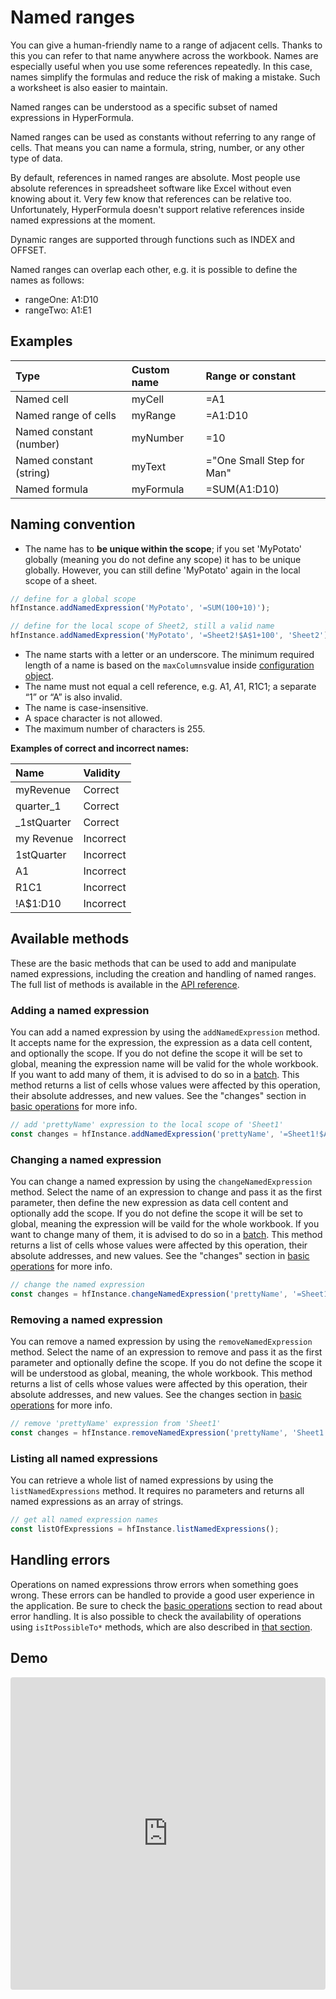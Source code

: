 # Named ranges

You can give a human-friendly name to a range of adjacent cells.
Thanks to this you can refer to that name anywhere across the workbook.
Names are especially useful when you use some references repeatedly.
In this case, names simplify the formulas and reduce the risk of making
a mistake. Such a worksheet is also easier to maintain.

Named ranges can be understood as a specific subset of named
expressions in HyperFormula.

Named ranges can be used as constants without referring to any
range of cells. That means you can name a formula, string, number,
or any other type of data.

By default, references in named ranges are absolute. Most people use
absolute references in spreadsheet software like Excel without even
knowing about it. Very few know that references can be relative too.
Unfortunately, HyperFormula doesn't support relative references inside
named expressions at the moment.

Dynamic ranges are supported through functions such as INDEX and OFFSET.

Named ranges can overlap each other, e.g. it is possible to define
the names as follows:

* rangeOne: A1:D10
* rangeTwo: A1:E1

## Examples

| Type | Custom name | Range or constant |
| :--- | :--- | :--- |
| Named cell | myCell | =A1 |
| Named range of cells | myRange | =A1:D10 |
| Named constant (number) | myNumber | =10 |
| Named constant (string) | myText | ="One Small Step for Man" |
| Named formula | myFormula | =SUM(A1:D10) |

## Naming convention

* The name has to **be unique within the scope**; if you set
'MyPotato' globally (meaning you do not define any scope) it has
to be unique globally. However, you can still define 'MyPotato'
again in the local scope of a sheet.

```javascript
// define for a global scope
hfInstance.addNamedExpression('MyPotato', '=SUM(100+10)');

// define for the local scope of Sheet2, still a valid name
hfInstance.addNamedExpression('MyPotato', '=Sheet2!$A$1+100', 'Sheet2');
```

* The name starts with a letter or an underscore. The minimum required
length of a name is based on the `maxColumns`value inside
[configuration object](configuration-options.md).
* The name must not equal a cell reference, e.g. A1, $A$1, R1C1; a separate “1” or “A” is also invalid.
* The name is case-insensitive.
* A space character is not allowed.
* The maximum number of characters is 255.

**Examples of correct and incorrect names:**

| Name | Validity |
| :--- | :--- |
| myRevenue | Correct |
| quarter_1 | Correct |
| _1stQuarter | Correct |
| my Revenue | Incorrect |
| 1stQuarter | Incorrect |
| A1 | Incorrect |
| R1C1 | Incorrect |
| !A$1:D10 | Incorrect |

## Available methods

These are the basic methods that can be used to add and manipulate
named expressions, including the creation and handling of
named ranges. The full list of methods is available in the
[API reference](../api).

### Adding a named expression

You can add a named expression by using the `addNamedExpression`
method. It accepts name for the expression, the expression as a
data cell content, and optionally the scope. If you do not define
the scope it will be set to global, meaning the expression name
will be valid for the whole workbook. If you want to add many of them, it is
advised to do so in a [batch](batch-operations.md). This method
returns a list of cells whose values were affected by this operation, their absolute addresses, and new values. See the "changes"
section in [basic operations](basic-operations) for more info.

```javascript
// add 'prettyName' expression to the local scope of 'Sheet1'
const changes = hfInstance.addNamedExpression('prettyName', '=Sheet1!$A$1+100', 'Sheet1');
```

### Changing a named expression

You can change a named expression by using the `changeNamedExpression`
method. Select the name of an expression to change and pass it as
the first parameter,  then define the new expression as data cell
content and optionally add the scope. If you do not define the scope
it will be set to global, meaning the expression will be vaild for the whole workbook. If you want to change many of them, it is advised
to do so in a [batch](batch-operations.md). This method returns
a list of cells whose values were affected by this operation, their absolute addresses, and new values. See the "changes"
section in [basic operations](basic-operations) for more info.

```javascript
// change the named expression
const changes = hfInstance.changeNamedExpression('prettyName', '=Sheet1!$A$1+200');
```

### Removing a named expression

You can remove a named expression by using the `removeNamedExpression`
method. Select the name of an expression to remove and pass it as
the first parameter and optionally define the scope. If you do
not define the scope it will be understood as global, meaning,
the whole workbook. This method returns a list of cells whose values
were affected by this operation, their absolute addresses, and new values.
See the changes section in
[basic operations](basic-operations) for more info.

```javascript
// remove 'prettyName' expression from 'Sheet1'
const changes = hfInstance.removeNamedExpression('prettyName', 'Sheet1');
```

### Listing all named expressions

You can retrieve a whole list of named expressions by
using the `listNamedExpressions` method. It requires no
parameters and returns all named expressions as an array of strings.

```javascript
// get all named expression names
const listOfExpressions = hfInstance.listNamedExpressions();
```

## Handling errors

Operations on named expressions throw errors when something goes
wrong. These errors can be handled to provide a good user experience
in the application. Be sure to check the
[basic operations](basic-operations) section to read about
error handling. It is also possible to check the availability of operations using `isItPossibleTo*` methods, which are also described in [that section](basic-operations#isitpossibleto-methods).

## Demo

<iframe
     src="https://codesandbox.io/embed/github/handsontable/hyperformula-demos/tree/0.5.x/named-expressions?autoresize=1&fontsize=11&hidenavigation=1&theme=light&view=preview"
     style="width:100%; height:500px; border:0; border-radius: 4px; overflow:hidden;"
     title="handsontable/hyperformula-demos: named-expressions"
     allow="accelerometer; ambient-light-sensor; camera; encrypted-media; geolocation; gyroscope; hid; microphone; midi; payment; usb; vr; xr-spatial-tracking"
     sandbox="allow-autoplay allow-forms allow-modals allow-popups allow-presentation allow-same-origin allow-scripts"
   ></iframe>
